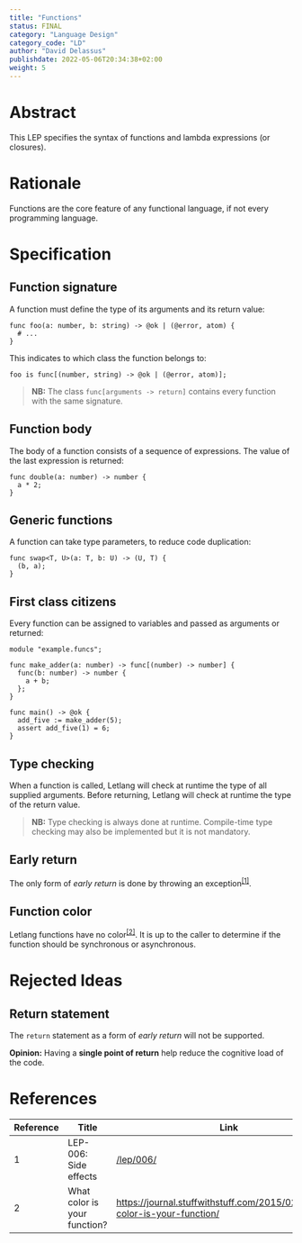 ```yaml
---
title: "Functions"
status: FINAL
category: "Language Design"
category_code: "LD"
author: "David Delassus"
publishdate: 2022-05-06T20:34:38+02:00
weight: 5
---
```


# Abstract

This LEP specifies the syntax of functions and lambda expressions (or closures).

# Rationale

Functions are the core feature of any functional language, if not every
programming language.

# Specification

## Function signature

A function must define the type of its arguments and its return value:

```letlang
func foo(a: number, b: string) -> @ok | (@error, atom) {
  # ...
}
```

This indicates to which class the function belongs to:

```letlang
foo is func[(number, string) -> @ok | (@error, atom)];
```

> **NB:** The class `func[arguments -> return]` contains every function with the
> same signature.

## Function body

The body of a function consists of a sequence of expressions. The value of the
last expression is returned:

```letlang
func double(a: number) -> number {
  a * 2;
}
```

## Generic functions

A function can take type parameters, to reduce code duplication:

```letlang
func swap<T, U>(a: T, b: U) -> (U, T) {
  (b, a);
}
```

## First class citizens

Every function can be assigned to variables and passed as arguments or returned:

```letlang
module "example.funcs";

func make_adder(a: number) -> func[(number) -> number] {
  func(b: number) -> number {
    a + b;
  };
}

func main() -> @ok {
  add_five := make_adder(5);
  assert add_five(1) = 6;
}
```

## Type checking

When a function is called, Letlang will check at runtime the type of all
supplied arguments. Before returning, Letlang will check at runtime the type of
the return value.

> **NB:** Type checking is always done at runtime. Compile-time type checking
> may also be implemented but it is not mandatory.

## Early return

The only form of *early return* is done by throwing an
exception<sup>[[1]](#ref-1)</sup>.

## Function color

Letlang functions have no color<sup>[[2]](#ref-2)</sup>. It is up to the caller
to determine if the function should be synchronous or asynchronous.

# Rejected Ideas

## Return statement

The `return` statement as a form of *early return* will not be supported.

**Opinion:** Having a **single point of return** help reduce the cognitive load
of the code.

# References

| Reference | Title | Link |
| --- | --- | --- |
| <span id="ref-1">1</span> | LEP-006: Side effects | [/lep/006/](/lep/006/) |
| <span id="ref-2">2</span> | What color is your function? | https://journal.stuffwithstuff.com/2015/02/01/what-color-is-your-function/ |